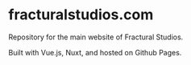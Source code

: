 # fracturalstudios.com

Repository for the main website of Fractural Studios.

Built with Vue.js, Nuxt, and hosted on Github Pages.
